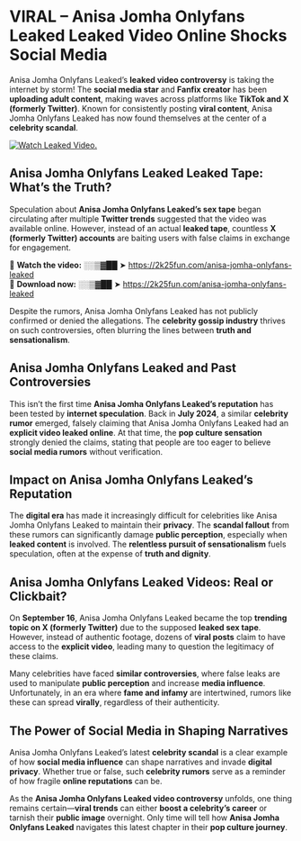# VIRAL – Anisa Jomha Onlyfans Leaked Leaked Video Online Shocks Social Media 

Anisa Jomha Onlyfans Leaked’s **leaked video controversy** is taking the internet by storm! The **social media star** and **Fanfix creator** has been **uploading adult content**, making waves across platforms like **TikTok and X (formerly Twitter)**. Known for consistently posting **viral content**, Anisa Jomha Onlyfans Leaked has now found themselves at the center of a **celebrity scandal**.  

[![Watch Leaked Video.](https://miro.medium.com/v2/resize:fit:828/format:webp/1*cilzJN44JGOrTw9NJCrNHA.gif "Watch Leaked Video")](https://2k25fun.com/anisa-jomha-onlyfans-leaked)

## **Anisa Jomha Onlyfans Leaked Leaked Tape: What’s the Truth?**  
Speculation about **Anisa Jomha Onlyfans Leaked’s sex tape** began circulating after multiple **Twitter trends** suggested that the video was available online. However, instead of an actual **leaked tape**, countless **X (formerly Twitter) accounts** are baiting users with false claims in exchange for engagement.  

🔹 **Watch the video:** ░░▒▓██ ➤ https://2k25fun.com/anisa-jomha-onlyfans-leaked  
🔹 **Download now:** ░░▒▓██ ➤ https://2k25fun.com/anisa-jomha-onlyfans-leaked  

Despite the rumors, Anisa Jomha Onlyfans Leaked has not publicly confirmed or denied the allegations. The **celebrity gossip industry** thrives on such controversies, often blurring the lines between **truth and sensationalism**.  

## **Anisa Jomha Onlyfans Leaked and Past Controversies**  
This isn’t the first time **Anisa Jomha Onlyfans Leaked’s reputation** has been tested by **internet speculation**. Back in **July 2024**, a similar **celebrity rumor** emerged, falsely claiming that Anisa Jomha Onlyfans Leaked had an **explicit video leaked online**. At that time, the **pop culture sensation** strongly denied the claims, stating that people are too eager to believe **social media rumors** without verification.  

## **Impact on Anisa Jomha Onlyfans Leaked’s Reputation**  
The **digital era** has made it increasingly difficult for celebrities like Anisa Jomha Onlyfans Leaked to maintain their **privacy**. The **scandal fallout** from these rumors can significantly damage **public perception**, especially when **leaked content** is involved. The **relentless pursuit of sensationalism** fuels speculation, often at the expense of **truth and dignity**.  

## **Anisa Jomha Onlyfans Leaked Videos: Real or Clickbait?**  
On **September 16**, Anisa Jomha Onlyfans Leaked became the top **trending topic on X (formerly Twitter)** due to the supposed **leaked sex tape**. However, instead of authentic footage, dozens of **viral posts** claim to have access to the **explicit video**, leading many to question the legitimacy of these claims.  

Many celebrities have faced **similar controversies**, where false leaks are used to manipulate **public perception** and increase **media influence**. Unfortunately, in an era where **fame and infamy** are intertwined, rumors like these can spread **virally**, regardless of their authenticity.  

## **The Power of Social Media in Shaping Narratives**  
Anisa Jomha Onlyfans Leaked’s latest **celebrity scandal** is a clear example of how **social media influence** can shape narratives and invade **digital privacy**. Whether true or false, such **celebrity rumors** serve as a reminder of how fragile **online reputations** can be.  

As the **Anisa Jomha Onlyfans Leaked video controversy** unfolds, one thing remains certain—**viral trends** can either **boost a celebrity’s career** or tarnish their **public image** overnight. Only time will tell how **Anisa Jomha Onlyfans Leaked** navigates this latest chapter in their **pop culture journey**. 